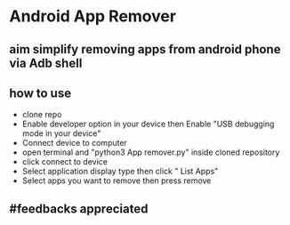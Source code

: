 # Android App Remover

## aim simplify removing apps from android phone via Adb shell
 

## how to use

- clone repo
- Enable developer option in your device then Enable "USB debugging mode in your device"
- Connect device to computer
- open terminal and "python3 App remover.py" inside cloned repository
- click connect to device
- Select application display type then click " List Apps"
- Select apps you want to remove then press remove 


#feedbacks appreciated 
- 
